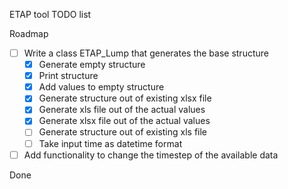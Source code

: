 ETAP tool TODO list

Roadmap
-[ ] Write a class ETAP_Lump that generates the base structure
    -[x] Generate empty structure 
    -[x] Print structure
    -[x] Add values to empty structure
    -[x] Generate structure out of existing xlsx file
    -[x] Generate xls file out of the actual values
    -[x] Generate xlsx file out of the actual values
    -[ ] Generate structure out of existing xls file
    -[ ] Take input time as datetime format
-[ ] Add functionality to change the timestep of the available data

Done
